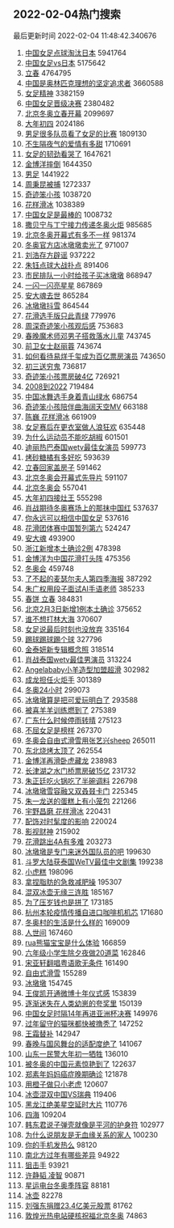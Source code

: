 ## 2022-02-04热门搜索 
最后更新时间 2022-02-04 11:48:42.340676 
1. [中国女足点球淘汰日本](https://s.weibo.com/weibo?q=%23%E4%B8%AD%E5%9B%BD%E5%A5%B3%E8%B6%B3%E7%82%B9%E7%90%83%E6%B7%98%E6%B1%B0%E6%97%A5%E6%9C%AC%23&Refer=top) 5941764
1. [中国女足vs日本](https://s.weibo.com/weibo?q=%23%E4%B8%AD%E5%9B%BD%E5%A5%B3%E8%B6%B3vs%E6%97%A5%E6%9C%AC%23&Refer=top) 5175642
1. [立春](https://s.weibo.com/weibo?q=%E7%AB%8B%E6%98%A5&Refer=top) 4764795
1. [中国是奥林匹克理想的坚定追求者](https://s.weibo.com/weibo?q=%23%E4%B8%AD%E5%9B%BD%E6%98%AF%E5%A5%A5%E6%9E%97%E5%8C%B9%E5%85%8B%E7%90%86%E6%83%B3%E7%9A%84%E5%9D%9A%E5%AE%9A%E8%BF%BD%E6%B1%82%E8%80%85%23&Refer=top) 3660588
1. [女足精神](https://s.weibo.com/weibo?q=%E5%A5%B3%E8%B6%B3%E7%B2%BE%E7%A5%9E&Refer=top) 3382159
1. [中国女足晋级决赛](https://s.weibo.com/weibo?q=%E4%B8%AD%E5%9B%BD%E5%A5%B3%E8%B6%B3%E6%99%8B%E7%BA%A7%E5%86%B3%E8%B5%9B&Refer=top) 2380482
1. [北京冬奥立春开幕](https://s.weibo.com/weibo?q=%23%E5%8C%97%E4%BA%AC%E5%86%AC%E5%A5%A5%E7%AB%8B%E6%98%A5%E5%BC%80%E5%B9%95%23&Refer=top) 2099697
1. [大年初四](https://s.weibo.com/weibo?q=%E5%A4%A7%E5%B9%B4%E5%88%9D%E5%9B%9B&Refer=top) 2024186
1. [男足很多队员看了女足的比赛](https://s.weibo.com/weibo?q=%23%E7%94%B7%E8%B6%B3%E5%BE%88%E5%A4%9A%E9%98%9F%E5%91%98%E7%9C%8B%E4%BA%86%E5%A5%B3%E8%B6%B3%E7%9A%84%E6%AF%94%E8%B5%9B%23&Refer=top) 1809130
1. [不生隔夜气的爱情有多甜](https://s.weibo.com/weibo?q=%23%E4%B8%8D%E7%94%9F%E9%9A%94%E5%A4%9C%E6%B0%94%E7%9A%84%E7%88%B1%E6%83%85%E6%9C%89%E5%A4%9A%E7%94%9C%23&Refer=top) 1710691
1. [女足的韧劲看哭了](https://s.weibo.com/weibo?q=%23%E5%A5%B3%E8%B6%B3%E7%9A%84%E9%9F%A7%E5%8A%B2%E7%9C%8B%E5%93%AD%E4%BA%86%23&Refer=top) 1647621
1. [金博洋摔倒](https://s.weibo.com/weibo?q=%E9%87%91%E5%8D%9A%E6%B4%8B%E6%91%94%E5%80%92&Refer=top) 1644350
1. [男足](https://s.weibo.com/weibo?q=%E7%94%B7%E8%B6%B3&Refer=top) 1441922
1. [周秉昆被捕](https://s.weibo.com/weibo?q=%23%E5%91%A8%E7%A7%89%E6%98%86%E8%A2%AB%E6%8D%95%23&Refer=top) 1272337
1. [奇迹笨小孩](https://s.weibo.com/weibo?q=%E5%A5%87%E8%BF%B9%E7%AC%A8%E5%B0%8F%E5%AD%A9&Refer=top) 1038720
1. [花样滑冰](https://s.weibo.com/weibo?q=%E8%8A%B1%E6%A0%B7%E6%BB%91%E5%86%B0&Refer=top) 1038389
1. [中国女足是最棒的](https://s.weibo.com/weibo?q=%23%E4%B8%AD%E5%9B%BD%E5%A5%B3%E8%B6%B3%E6%98%AF%E6%9C%80%E6%A3%92%E7%9A%84%23&Refer=top) 1008732
1. [撒贝宁与丁宁接力传递冬奥火炬](https://s.weibo.com/weibo?q=%23%E6%92%92%E8%B4%9D%E5%AE%81%E4%B8%8E%E4%B8%81%E5%AE%81%E6%8E%A5%E5%8A%9B%E4%BC%A0%E9%80%92%E5%86%AC%E5%A5%A5%E7%81%AB%E7%82%AC%23&Refer=top) 985685
1. [北京冬奥开幕式有多不一样](https://s.weibo.com/weibo?q=%23%E5%8C%97%E4%BA%AC%E5%86%AC%E5%A5%A5%E5%BC%80%E5%B9%95%E5%BC%8F%E6%9C%89%E5%A4%9A%E4%B8%8D%E4%B8%80%E6%A0%B7%23&Refer=top) 981374
1. [冬奥官方店冰墩墩卖光了](https://s.weibo.com/weibo?q=%23%E5%86%AC%E5%A5%A5%E5%AE%98%E6%96%B9%E5%BA%97%E5%86%B0%E5%A2%A9%E5%A2%A9%E5%8D%96%E5%85%89%E4%BA%86%23&Refer=top) 971007
1. [刘浩存方辟谣](https://s.weibo.com/weibo?q=%23%E5%88%98%E6%B5%A9%E5%AD%98%E6%96%B9%E8%BE%9F%E8%B0%A3%23&Refer=top) 937222
1. [朱钰点球大战扑点](https://s.weibo.com/weibo?q=%23%E6%9C%B1%E9%92%B0%E7%82%B9%E7%90%83%E5%A4%A7%E6%88%98%E6%89%91%E7%82%B9%23&Refer=top) 891406
1. [市民排队一小时给孩子买冰墩墩](https://s.weibo.com/weibo?q=%23%E5%B8%82%E6%B0%91%E6%8E%92%E9%98%9F%E4%B8%80%E5%B0%8F%E6%97%B6%E7%BB%99%E5%AD%A9%E5%AD%90%E4%B9%B0%E5%86%B0%E5%A2%A9%E5%A2%A9%23&Refer=top) 868947
1. [一闪一闪亮星星](https://s.weibo.com/weibo?q=%E4%B8%80%E9%97%AA%E4%B8%80%E9%97%AA%E4%BA%AE%E6%98%9F%E6%98%9F&Refer=top) 867869
1. [安大魂去世](https://s.weibo.com/weibo?q=%E5%AE%89%E5%A4%A7%E9%AD%82%E5%8E%BB%E4%B8%96&Refer=top) 865284
1. [冰墩墩抖雪](https://s.weibo.com/weibo?q=%E5%86%B0%E5%A2%A9%E5%A2%A9%E6%8A%96%E9%9B%AA&Refer=top) 864544
1. [花滑选手版只此青绿](https://s.weibo.com/weibo?q=%23%E8%8A%B1%E6%BB%91%E9%80%89%E6%89%8B%E7%89%88%E5%8F%AA%E6%AD%A4%E9%9D%92%E7%BB%BF%23&Refer=top) 779976
1. [周深奇迹笨小孩观后感](https://s.weibo.com/weibo?q=%23%E5%91%A8%E6%B7%B1%E5%A5%87%E8%BF%B9%E7%AC%A8%E5%B0%8F%E5%AD%A9%E8%A7%82%E5%90%8E%E6%84%9F%23&Refer=top) 753683
1. [春晚魔术师邓男子搭救落水儿童](https://s.weibo.com/weibo?q=%23%E6%98%A5%E6%99%9A%E9%AD%94%E6%9C%AF%E5%B8%88%E9%82%93%E7%94%B7%E5%AD%90%E6%90%AD%E6%95%91%E8%90%BD%E6%B0%B4%E5%84%BF%E7%AB%A5%23&Refer=top) 743745
1. [前卫女士赵丽蓉](https://s.weibo.com/weibo?q=%23%E5%89%8D%E5%8D%AB%E5%A5%B3%E5%A3%AB%E8%B5%B5%E4%B8%BD%E8%93%89%23&Refer=top) 743674
1. [如何看待易烊千玺成为百亿票房演员](https://s.weibo.com/weibo?q=%23%E5%A6%82%E4%BD%95%E7%9C%8B%E5%BE%85%E6%98%93%E7%83%8A%E5%8D%83%E7%8E%BA%E6%88%90%E4%B8%BA%E7%99%BE%E4%BA%BF%E7%A5%A8%E6%88%BF%E6%BC%94%E5%91%98%23&Refer=top) 743650
1. [初三送穷鬼](https://s.weibo.com/weibo?q=%E5%88%9D%E4%B8%89%E9%80%81%E7%A9%B7%E9%AC%BC&Refer=top) 736817
1. [奇迹笨小孩票房破4亿](https://s.weibo.com/weibo?q=%23%E5%A5%87%E8%BF%B9%E7%AC%A8%E5%B0%8F%E5%AD%A9%E7%A5%A8%E6%88%BF%E7%A0%B44%E4%BA%BF%23&Refer=top) 726921
1. [2008到2022](https://s.weibo.com/weibo?q=%232008%E5%88%B02022%23&Refer=top) 719484
1. [中国冰舞选手身着青山绿水](https://s.weibo.com/weibo?q=%23%E4%B8%AD%E5%9B%BD%E5%86%B0%E8%88%9E%E9%80%89%E6%89%8B%E8%BA%AB%E7%9D%80%E9%9D%92%E5%B1%B1%E7%BB%BF%E6%B0%B4%23&Refer=top) 686754
1. [奇迹笨小孩陪伴曲海阔天空MV](https://s.weibo.com/weibo?q=%23%E5%A5%87%E8%BF%B9%E7%AC%A8%E5%B0%8F%E5%AD%A9%E9%99%AA%E4%BC%B4%E6%9B%B2%E6%B5%B7%E9%98%94%E5%A4%A9%E7%A9%BAMV%23&Refer=top) 663188
1. [陈巍 花样滑冰](https://s.weibo.com/weibo?q=%E9%99%88%E5%B7%8D%20%E8%8A%B1%E6%A0%B7%E6%BB%91%E5%86%B0&Refer=top) 661909
1. [女足赛后在更衣室做人浪狂欢](https://s.weibo.com/weibo?q=%23%E5%A5%B3%E8%B6%B3%E8%B5%9B%E5%90%8E%E5%9C%A8%E6%9B%B4%E8%A1%A3%E5%AE%A4%E5%81%9A%E4%BA%BA%E6%B5%AA%E7%8B%82%E6%AC%A2%23&Refer=top) 635448
1. [为什么运动员不能吃胡椒](https://s.weibo.com/weibo?q=%23%E4%B8%BA%E4%BB%80%E4%B9%88%E8%BF%90%E5%8A%A8%E5%91%98%E4%B8%8D%E8%83%BD%E5%90%83%E8%83%A1%E6%A4%92%23&Refer=top) 601501
1. [迪丽热巴泰国wetv最佳女演员](https://s.weibo.com/weibo?q=%23%E8%BF%AA%E4%B8%BD%E7%83%AD%E5%B7%B4%E6%B3%B0%E5%9B%BDwetv%E6%9C%80%E4%BD%B3%E5%A5%B3%E6%BC%94%E5%91%98%23&Refer=top) 599773
1. [烤砂糖橘有多好吃](https://s.weibo.com/weibo?q=%23%E7%83%A4%E7%A0%82%E7%B3%96%E6%A9%98%E6%9C%89%E5%A4%9A%E5%A5%BD%E5%90%83%23&Refer=top) 593639
1. [立春回家盖房子](https://s.weibo.com/weibo?q=%23%E7%AB%8B%E6%98%A5%E5%9B%9E%E5%AE%B6%E7%9B%96%E6%88%BF%E5%AD%90%23&Refer=top) 591462
1. [北京冬奥会开幕式先导片](https://s.weibo.com/weibo?q=%23%E5%8C%97%E4%BA%AC%E5%86%AC%E5%A5%A5%E4%BC%9A%E5%BC%80%E5%B9%95%E5%BC%8F%E5%85%88%E5%AF%BC%E7%89%87%23&Refer=top) 591107
1. [北京冬奥会](https://s.weibo.com/weibo?q=%E5%8C%97%E4%BA%AC%E5%86%AC%E5%A5%A5%E4%BC%9A&Refer=top) 557041
1. [大年初四接灶王](https://s.weibo.com/weibo?q=%23%E5%A4%A7%E5%B9%B4%E5%88%9D%E5%9B%9B%E6%8E%A5%E7%81%B6%E7%8E%8B%23&Refer=top) 555298
1. [肖战期待冬奥赛场上的那抹中国红](https://s.weibo.com/weibo?q=%23%E8%82%96%E6%88%98%E6%9C%9F%E5%BE%85%E5%86%AC%E5%A5%A5%E8%B5%9B%E5%9C%BA%E4%B8%8A%E7%9A%84%E9%82%A3%E6%8A%B9%E4%B8%AD%E5%9B%BD%E7%BA%A2%23&Refer=top) 537637
1. [你永远可以相信中国女足](https://s.weibo.com/weibo?q=%23%E4%BD%A0%E6%B0%B8%E8%BF%9C%E5%8F%AF%E4%BB%A5%E7%9B%B8%E4%BF%A1%E4%B8%AD%E5%9B%BD%E5%A5%B3%E8%B6%B3%23&Refer=top) 537616
1. [花滑团体赛中国暂列第六](https://s.weibo.com/weibo?q=%23%E8%8A%B1%E6%BB%91%E5%9B%A2%E4%BD%93%E8%B5%9B%E4%B8%AD%E5%9B%BD%E6%9A%82%E5%88%97%E7%AC%AC%E5%85%AD%23&Refer=top) 524247
1. [安大魂](https://s.weibo.com/weibo?q=%E5%AE%89%E5%A4%A7%E9%AD%82&Refer=top) 493900
1. [浙江新增本土确诊2例](https://s.weibo.com/weibo?q=%E6%B5%99%E6%B1%9F%E6%96%B0%E5%A2%9E%E6%9C%AC%E5%9C%9F%E7%A1%AE%E8%AF%8A2%E4%BE%8B&Refer=top) 478398
1. [金博洋为中国花滑打头阵](https://s.weibo.com/weibo?q=%23%E9%87%91%E5%8D%9A%E6%B4%8B%E4%B8%BA%E4%B8%AD%E5%9B%BD%E8%8A%B1%E6%BB%91%E6%89%93%E5%A4%B4%E9%98%B5%23&Refer=top) 475356
1. [冬奥会](https://s.weibo.com/weibo?q=%E5%86%AC%E5%A5%A5%E4%BC%9A&Refer=top) 459748
1. [了不起的麦瑟尔夫人第四季海报](https://s.weibo.com/weibo?q=%23%E4%BA%86%E4%B8%8D%E8%B5%B7%E7%9A%84%E9%BA%A6%E7%91%9F%E5%B0%94%E5%A4%AB%E4%BA%BA%E7%AC%AC%E5%9B%9B%E5%AD%A3%E6%B5%B7%E6%8A%A5%23&Refer=top) 387292
1. [朱广权用段子面试AI手语老师](https://s.weibo.com/weibo?q=%23%E6%9C%B1%E5%B9%BF%E6%9D%83%E7%94%A8%E6%AE%B5%E5%AD%90%E9%9D%A2%E8%AF%95AI%E6%89%8B%E8%AF%AD%E8%80%81%E5%B8%88%23&Refer=top) 385233
1. [春饼 立春](https://s.weibo.com/weibo?q=%E6%98%A5%E9%A5%BC%20%E7%AB%8B%E6%98%A5&Refer=top) 384831
1. [北京2月3日新增1例本土确诊](https://s.weibo.com/weibo?q=%23%E5%8C%97%E4%BA%AC2%E6%9C%883%E6%97%A5%E6%96%B0%E5%A2%9E1%E4%BE%8B%E6%9C%AC%E5%9C%9F%E7%A1%AE%E8%AF%8A%23&Refer=top) 375652
1. [谁不想打林大海](https://s.weibo.com/weibo?q=%E8%B0%81%E4%B8%8D%E6%83%B3%E6%89%93%E6%9E%97%E5%A4%A7%E6%B5%B7&Refer=top) 370607
1. [女足说最后时刻也没放弃](https://s.weibo.com/weibo?q=%23%E5%A5%B3%E8%B6%B3%E8%AF%B4%E6%9C%80%E5%90%8E%E6%97%B6%E5%88%BB%E4%B9%9F%E6%B2%A1%E6%94%BE%E5%BC%83%23&Refer=top) 335164
1. [踢球踢球踢个球](https://s.weibo.com/weibo?q=%23%E8%B8%A2%E7%90%83%E8%B8%A2%E7%90%83%E8%B8%A2%E4%B8%AA%E7%90%83%23&Refer=top) 327796
1. [金泰妍新专辑概念照](https://s.weibo.com/weibo?q=%23%E9%87%91%E6%B3%B0%E5%A6%8D%E6%96%B0%E4%B8%93%E8%BE%91%E6%A6%82%E5%BF%B5%E7%85%A7%23&Refer=top) 318514
1. [肖战泰国wetv最佳男演员](https://s.weibo.com/weibo?q=%23%E8%82%96%E6%88%98%E6%B3%B0%E5%9B%BDwetv%E6%9C%80%E4%BD%B3%E7%94%B7%E6%BC%94%E5%91%98%23&Refer=top) 313224
1. [Angelababy小羊造型加盟超滑](https://s.weibo.com/weibo?q=%23Angelababy%E5%B0%8F%E7%BE%8A%E9%80%A0%E5%9E%8B%E5%8A%A0%E7%9B%9F%E8%B6%85%E6%BB%91%23&Refer=top) 302982
1. [成龙担任火炬手](https://s.weibo.com/weibo?q=%23%E6%88%90%E9%BE%99%E6%8B%85%E4%BB%BB%E7%81%AB%E7%82%AC%E6%89%8B%23&Refer=top) 301389
1. [冬奥24小时](https://s.weibo.com/weibo?q=%23%E5%86%AC%E5%A5%A524%E5%B0%8F%E6%97%B6%23&Refer=top) 299073
1. [冰墩墩算是把可爱玩明白了](https://s.weibo.com/weibo?q=%23%E5%86%B0%E5%A2%A9%E5%A2%A9%E7%AE%97%E6%98%AF%E6%8A%8A%E5%8F%AF%E7%88%B1%E7%8E%A9%E6%98%8E%E7%99%BD%E4%BA%86%23&Refer=top) 293588
1. [被喜羊羊训练燃到了](https://s.weibo.com/weibo?q=%23%E8%A2%AB%E5%96%9C%E7%BE%8A%E7%BE%8A%E8%AE%AD%E7%BB%83%E7%87%83%E5%88%B0%E4%BA%86%23&Refer=top) 275389
1. [广东什么时候停雨转晴](https://s.weibo.com/weibo?q=%23%E5%B9%BF%E4%B8%9C%E4%BB%80%E4%B9%88%E6%97%B6%E5%80%99%E5%81%9C%E9%9B%A8%E8%BD%AC%E6%99%B4%23&Refer=top) 275123
1. [不屈女足是榜样](https://s.weibo.com/weibo?q=%E4%B8%8D%E5%B1%88%E5%A5%B3%E8%B6%B3%E6%98%AF%E6%A6%9C%E6%A0%B7&Refer=top) 267370
1. [冬奥会自由式滑雪用张艺兴sheep](https://s.weibo.com/weibo?q=%23%E5%86%AC%E5%A5%A5%E4%BC%9A%E8%87%AA%E7%94%B1%E5%BC%8F%E6%BB%91%E9%9B%AA%E7%94%A8%E5%BC%A0%E8%89%BA%E5%85%B4sheep%23&Refer=top) 265011
1. [东北烧烤太顶了](https://s.weibo.com/weibo?q=%23%E4%B8%9C%E5%8C%97%E7%83%A7%E7%83%A4%E5%A4%AA%E9%A1%B6%E4%BA%86%23&Refer=top) 262554
1. [金博洋再滑卧虎藏龙](https://s.weibo.com/weibo?q=%23%E9%87%91%E5%8D%9A%E6%B4%8B%E5%86%8D%E6%BB%91%E5%8D%A7%E8%99%8E%E8%97%8F%E9%BE%99%23&Refer=top) 238983
1. [长津湖之水门桥票房破15亿](https://s.weibo.com/weibo?q=%23%E9%95%BF%E6%B4%A5%E6%B9%96%E4%B9%8B%E6%B0%B4%E9%97%A8%E6%A1%A5%E7%A5%A8%E6%88%BF%E7%A0%B415%E4%BA%BF%23&Refer=top) 231732
1. [朱正廷吃火锅吃了半碗调料](https://s.weibo.com/weibo?q=%23%E6%9C%B1%E6%AD%A3%E5%BB%B7%E5%90%83%E7%81%AB%E9%94%85%E5%90%83%E4%BA%86%E5%8D%8A%E7%A2%97%E8%B0%83%E6%96%99%23&Refer=top) 226798
1. [冰墩墩雪容融又双叒叕卡门](https://s.weibo.com/weibo?q=%E5%86%B0%E5%A2%A9%E5%A2%A9%E9%9B%AA%E5%AE%B9%E8%9E%8D%E5%8F%88%E5%8F%8C%E5%8F%92%E5%8F%95%E5%8D%A1%E9%97%A8&Refer=top) 225345
1. [朱一龙送的蛋糕上有小笼包](https://s.weibo.com/weibo?q=%23%E6%9C%B1%E4%B8%80%E9%BE%99%E9%80%81%E7%9A%84%E8%9B%8B%E7%B3%95%E4%B8%8A%E6%9C%89%E5%B0%8F%E7%AC%BC%E5%8C%85%23&Refer=top) 221266
1. [宇野昌磨 花样滑冰](https://s.weibo.com/weibo?q=%E5%AE%87%E9%87%8E%E6%98%8C%E7%A3%A8%20%E8%8A%B1%E6%A0%B7%E6%BB%91%E5%86%B0&Refer=top) 220431
1. [配饰对时髦度的影响](https://s.weibo.com/weibo?q=%23%E9%85%8D%E9%A5%B0%E5%AF%B9%E6%97%B6%E9%AB%A6%E5%BA%A6%E7%9A%84%E5%BD%B1%E5%93%8D%23&Refer=top) 220024
1. [影视财神](https://s.weibo.com/weibo?q=%E5%BD%B1%E8%A7%86%E8%B4%A2%E7%A5%9E&Refer=top) 215902
1. [花滑跳出4A有多难](https://s.weibo.com/weibo?q=%23%E8%8A%B1%E6%BB%91%E8%B7%B3%E5%87%BA4A%E6%9C%89%E5%A4%9A%E9%9A%BE%23&Refer=top) 203273
1. [冰墩墩是专门来迷外国队员的吧](https://s.weibo.com/weibo?q=%23%E5%86%B0%E5%A2%A9%E5%A2%A9%E6%98%AF%E4%B8%93%E9%97%A8%E6%9D%A5%E8%BF%B7%E5%A4%96%E5%9B%BD%E9%98%9F%E5%91%98%E7%9A%84%E5%90%A7%23&Refer=top) 199630
1. [斗罗大陆获泰国WeTV最佳中文剧集](https://s.weibo.com/weibo?q=%23%E6%96%97%E7%BD%97%E5%A4%A7%E9%99%86%E8%8E%B7%E6%B3%B0%E5%9B%BDWeTV%E6%9C%80%E4%BD%B3%E4%B8%AD%E6%96%87%E5%89%A7%E9%9B%86%23&Refer=top) 199238
1. [小虎糕](https://s.weibo.com/weibo?q=%23%E5%B0%8F%E8%99%8E%E7%B3%95%23&Refer=top) 198096
1. [拿捏脂肪的急救减肥操](https://s.weibo.com/weibo?q=%23%E6%8B%BF%E6%8D%8F%E8%84%82%E8%82%AA%E7%9A%84%E6%80%A5%E6%95%91%E5%87%8F%E8%82%A5%E6%93%8D%23&Refer=top) 195307
1. [混双冰壶无缘三连胜](https://s.weibo.com/weibo?q=%23%E6%B7%B7%E5%8F%8C%E5%86%B0%E5%A3%B6%E6%97%A0%E7%BC%98%E4%B8%89%E8%BF%9E%E8%83%9C%23&Refer=top) 185167
1. [为了压岁钱也是拼了](https://s.weibo.com/weibo?q=%23%E4%B8%BA%E4%BA%86%E5%8E%8B%E5%B2%81%E9%92%B1%E4%B9%9F%E6%98%AF%E6%8B%BC%E4%BA%86%23&Refer=top) 173185
1. [杭州本轮疫情传播自进口咖啡机机芯](https://s.weibo.com/weibo?q=%23%E6%9D%AD%E5%B7%9E%E6%9C%AC%E8%BD%AE%E7%96%AB%E6%83%85%E4%BC%A0%E6%92%AD%E8%87%AA%E8%BF%9B%E5%8F%A3%E5%92%96%E5%95%A1%E6%9C%BA%E6%9C%BA%E8%8A%AF%23&Refer=top) 171680
1. [冬奥村的生活是什么样的](https://s.weibo.com/weibo?q=%23%E5%86%AC%E5%A5%A5%E6%9D%91%E7%9A%84%E7%94%9F%E6%B4%BB%E6%98%AF%E4%BB%80%E4%B9%88%E6%A0%B7%E7%9A%84%23&Refer=top) 169009
1. [人世间](https://s.weibo.com/weibo?q=%E4%BA%BA%E4%B8%96%E9%97%B4&Refer=top) 167460
1. [rua熊猫宝宝是什么体验](https://s.weibo.com/weibo?q=%23rua%E7%86%8A%E7%8C%AB%E5%AE%9D%E5%AE%9D%E6%98%AF%E4%BB%80%E4%B9%88%E4%BD%93%E9%AA%8C%23&Refer=top) 166859
1. [六年级小学生除夕夜做20道菜](https://s.weibo.com/weibo?q=%23%E5%85%AD%E5%B9%B4%E7%BA%A7%E5%B0%8F%E5%AD%A6%E7%94%9F%E9%99%A4%E5%A4%95%E5%A4%9C%E5%81%9A20%E9%81%93%E8%8F%9C%23&Refer=top) 162846
1. [宋亚轩翻唱粤语歌无条件](https://s.weibo.com/weibo?q=%23%E5%AE%8B%E4%BA%9A%E8%BD%A9%E7%BF%BB%E5%94%B1%E7%B2%A4%E8%AF%AD%E6%AD%8C%E6%97%A0%E6%9D%A1%E4%BB%B6%23&Refer=top) 161490
1. [自由式滑雪](https://s.weibo.com/weibo?q=%E8%87%AA%E7%94%B1%E5%BC%8F%E6%BB%91%E9%9B%AA&Refer=top) 155289
1. [冰墩墩](https://s.weibo.com/weibo?q=%23%E5%86%B0%E5%A2%A9%E5%A2%A9%23&Refer=top) 154745
1. [王俊凯开通微博十年仪式感](https://s.weibo.com/weibo?q=%23%E7%8E%8B%E4%BF%8A%E5%87%AF%E5%BC%80%E9%80%9A%E5%BE%AE%E5%8D%9A%E5%8D%81%E5%B9%B4%E4%BB%AA%E5%BC%8F%E6%84%9F%23&Refer=top) 153839
1. [逐渐迷失在人类幼崽的夸奖里](https://s.weibo.com/weibo?q=%23%E9%80%90%E6%B8%90%E8%BF%B7%E5%A4%B1%E5%9C%A8%E4%BA%BA%E7%B1%BB%E5%B9%BC%E5%B4%BD%E7%9A%84%E5%A4%B8%E5%A5%96%E9%87%8C%23&Refer=top) 150139
1. [中国女足时隔14年再进亚洲杯决赛](https://s.weibo.com/weibo?q=%23%E4%B8%AD%E5%9B%BD%E5%A5%B3%E8%B6%B3%E6%97%B6%E9%9A%9414%E5%B9%B4%E5%86%8D%E8%BF%9B%E4%BA%9A%E6%B4%B2%E6%9D%AF%E5%86%B3%E8%B5%9B%23&Refer=top) 149976
1. [过年留守的猫咪都快被撸秃了](https://s.weibo.com/weibo?q=%23%E8%BF%87%E5%B9%B4%E7%95%99%E5%AE%88%E7%9A%84%E7%8C%AB%E5%92%AA%E9%83%BD%E5%BF%AB%E8%A2%AB%E6%92%B8%E7%A7%83%E4%BA%86%23&Refer=top) 147252
1. [王霜替补](https://s.weibo.com/weibo?q=%23%E7%8E%8B%E9%9C%9C%E6%9B%BF%E8%A1%A5%23&Refer=top) 142947
1. [春晚与国风舞台的适配度绝了](https://s.weibo.com/weibo?q=%23%E6%98%A5%E6%99%9A%E4%B8%8E%E5%9B%BD%E9%A3%8E%E8%88%9E%E5%8F%B0%E7%9A%84%E9%80%82%E9%85%8D%E5%BA%A6%E7%BB%9D%E4%BA%86%23&Refer=top) 141067
1. [山东一民警大年初一牺牲](https://s.weibo.com/weibo?q=%23%E5%B1%B1%E4%B8%9C%E4%B8%80%E6%B0%91%E8%AD%A6%E5%A4%A7%E5%B9%B4%E5%88%9D%E4%B8%80%E7%89%BA%E7%89%B2%23&Refer=top) 136010
1. [被冬奥的中国元素惊艳到了](https://s.weibo.com/weibo?q=%23%E8%A2%AB%E5%86%AC%E5%A5%A5%E7%9A%84%E4%B8%AD%E5%9B%BD%E5%85%83%E7%B4%A0%E6%83%8A%E8%89%B3%E5%88%B0%E4%BA%86%23&Refer=top) 122637
1. [郑素年妈妈癌症晚期确诊](https://s.weibo.com/weibo?q=%23%E9%83%91%E7%B4%A0%E5%B9%B4%E5%A6%88%E5%A6%88%E7%99%8C%E7%97%87%E6%99%9A%E6%9C%9F%E7%A1%AE%E8%AF%8A%23&Refer=top) 121878
1. [用橙子做只小老虎](https://s.weibo.com/weibo?q=%23%E7%94%A8%E6%A9%99%E5%AD%90%E5%81%9A%E5%8F%AA%E5%B0%8F%E8%80%81%E8%99%8E%23&Refer=top) 120607
1. [冰壶混双中国VS瑞典](https://s.weibo.com/weibo?q=%23%E5%86%B0%E5%A3%B6%E6%B7%B7%E5%8F%8C%E4%B8%AD%E5%9B%BDVS%E7%91%9E%E5%85%B8%23&Refer=top) 119406
1. [黑龙江绝美星空延时大片](https://s.weibo.com/weibo?q=%23%E9%BB%91%E9%BE%99%E6%B1%9F%E7%BB%9D%E7%BE%8E%E6%98%9F%E7%A9%BA%E5%BB%B6%E6%97%B6%E5%A4%A7%E7%89%87%23&Refer=top) 110776
1. [四海](https://s.weibo.com/weibo?q=%E5%9B%9B%E6%B5%B7&Refer=top) 109204
1. [韩东君说子弹壳就像是平河的护身符](https://s.weibo.com/weibo?q=%23%E9%9F%A9%E4%B8%9C%E5%90%9B%E8%AF%B4%E5%AD%90%E5%BC%B9%E5%A3%B3%E5%B0%B1%E5%83%8F%E6%98%AF%E5%B9%B3%E6%B2%B3%E7%9A%84%E6%8A%A4%E8%BA%AB%E7%AC%A6%23&Refer=top) 102977
1. [为什么说朋友是无血缘关系的家人](https://s.weibo.com/weibo?q=%23%E4%B8%BA%E4%BB%80%E4%B9%88%E8%AF%B4%E6%9C%8B%E5%8F%8B%E6%98%AF%E6%97%A0%E8%A1%80%E7%BC%98%E5%85%B3%E7%B3%BB%E7%9A%84%E5%AE%B6%E4%BA%BA%23&Refer=top) 100230
1. [你的手机发热么](https://s.weibo.com/weibo?q=%23%E4%BD%A0%E7%9A%84%E6%89%8B%E6%9C%BA%E5%8F%91%E7%83%AD%E4%B9%88%23&Refer=top) 98120
1. [南北方过年有哪些差异](https://s.weibo.com/weibo?q=%23%E5%8D%97%E5%8C%97%E6%96%B9%E8%BF%87%E5%B9%B4%E6%9C%89%E5%93%AA%E4%BA%9B%E5%B7%AE%E5%BC%82%23&Refer=top) 94922
1. [狙击手](https://s.weibo.com/weibo?q=%E7%8B%99%E5%87%BB%E6%89%8B&Refer=top) 93921
1. [许静韬 凌智](https://s.weibo.com/weibo?q=%E8%AE%B8%E9%9D%99%E9%9F%AC%20%E5%87%8C%E6%99%BA&Refer=top) 90871
1. [星运电台冬奥季阵容](https://s.weibo.com/weibo?q=%23%E6%98%9F%E8%BF%90%E7%94%B5%E5%8F%B0%E5%86%AC%E5%A5%A5%E5%AD%A3%E9%98%B5%E5%AE%B9%23&Refer=top) 88181
1. [冰壶](https://s.weibo.com/weibo?q=%E5%86%B0%E5%A3%B6&Refer=top) 82278
1. [刘强东捐赠23.4亿美元股票](https://s.weibo.com/weibo?q=%23%E5%88%98%E5%BC%BA%E4%B8%9C%E6%8D%90%E8%B5%A023.4%E4%BA%BF%E7%BE%8E%E5%85%83%E8%82%A1%E7%A5%A8%23&Refer=top) 81762
1. [敦煌光热电站硬核祝福北京冬奥](https://s.weibo.com/weibo?q=%23%E6%95%A6%E7%85%8C%E5%85%89%E7%83%AD%E7%94%B5%E7%AB%99%E7%A1%AC%E6%A0%B8%E7%A5%9D%E7%A6%8F%E5%8C%97%E4%BA%AC%E5%86%AC%E5%A5%A5%23&Refer=top) 74863
